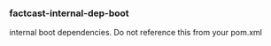 ### factcast-internal-dep-boot

internal boot dependencies. Do not reference this from your pom.xml
